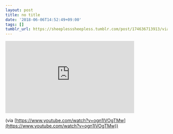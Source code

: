 ```yaml
---
layout: post
title: no title
date: '2018-06-06T14:52:49+09:00'
tags: []
tumblr_url: https://sheeplesssheepless.tumblr.com/post/174636713913/via-httpswwwyoutubecomwatchv-ogn1lvogtmw
---
```

<iframe width="400" height="225" id="youtube_iframe" src="https://www.youtube.com/embed/ogn1lVOgTMw?feature=oembed&amp;enablejsapi=1&amp;origin=https://safe.txmblr.com&amp;wmode=opaque" frameborder="0" allow="accelerometer; autoplay; encrypted-media; gyroscope; picture-in-picture" allowfullscreen></iframe>  

(via [https://www.youtube.com/watch?v=ogn1lVOgTMw](https://www.youtube.com/watch?v=ogn1lVOgTMw))

